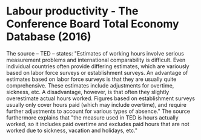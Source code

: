 # Labour productivity - The Conference Board Total Economy Database (2016)

The source – TED – states: "Estimates of working hours involve serious measurement problems and international comparability is difficult. Even individual countries often provide differing estimates, which are variously based on labor force surveys or establishment surveys. An advantage of estimates based on labor force surveys is that they are usually quite comprehensive. These estimates include adjustments for overtime, sickness, etc. A disadvantage, however, is that often they slightly overestimate actual hours worked. Figures based on establishment surveys usually only cover hours paid (which may include overtime), and require further adjustments to account for various types of absence." 
The source furthermore explains that "the measure used in TED is hours actually worked, so it includes paid overtime and excludes paid hours that are not worked due to sickness, vacation and holidays, etc."